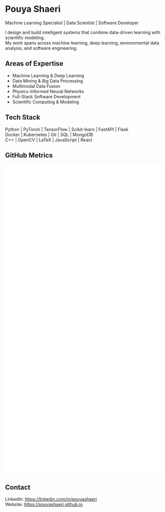 # Pouya Shaeri

Machine Learning Specialist | Data Scientist | Software Developer

I design and build intelligent systems that combine data-driven learning with scientific modeling.  
My work spans across machine learning, deep learning, environmental data analysis, and software engineering.

## Areas of Expertise

- Machine Learning & Deep Learning
- Data Mining & Big Data Processing
- Multimodal Data Fusion
- Physics-Informed Neural Networks
- Full-Stack Software Development
- Scientific Computing & Modeling

## Tech Stack

Python | PyTorch | TensorFlow | Scikit-learn | FastAPI | Flask  
Docker | Kubernetes | Git | SQL | MongoDB  
C++ | OpenCV | LaTeX | JavaScript | React


## GitHub Metrics

<img src="https://github.com/pouyashaeri/pouyashaeri/blob/main/metrics.svg" alt="GitHub Metrics" />

## Contact
LinkedIn: https://linkedin.com/in/pouyashaeri  
Website: https://pouyashaeri.github.io
